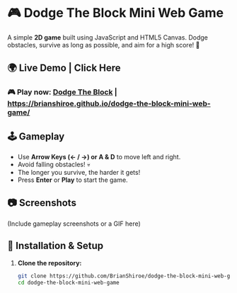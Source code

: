# 🎮 Dodge The Block Mini Web Game

A simple **2D game** built using JavaScript and HTML5 Canvas. Dodge obstacles, survive as long as possible, and aim for a high score! 🚀  

## 🌍 Live Demo | Click Here
### 🎮 **Play now:** [Dodge The Block](https://brianshiroe.github.io/dodge-the-block-mini-web-game/) | https://brianshiroe.github.io/dodge-the-block-mini-web-game/

## 🕹️ Gameplay
- Use **Arrow Keys (← / →) or A & D** to move left and right.
- Avoid falling obstacles! 💀
- The longer you survive, the harder it gets!
- Press **Enter** or **Play** to start the game.


## 📷 Screenshots
(Include gameplay screenshots or a GIF here)

## 🔧 Installation & Setup
1. **Clone the repository:**
   ```sh
   git clone https://github.com/BrianShiroe/dodge-the-block-mini-web-game.git
   cd dodge-the-block-mini-web-game
